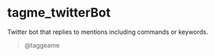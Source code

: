 # tagme_twitterBot
Twitter bot that replies to mentions including commands or keywords.
> @taggeame
